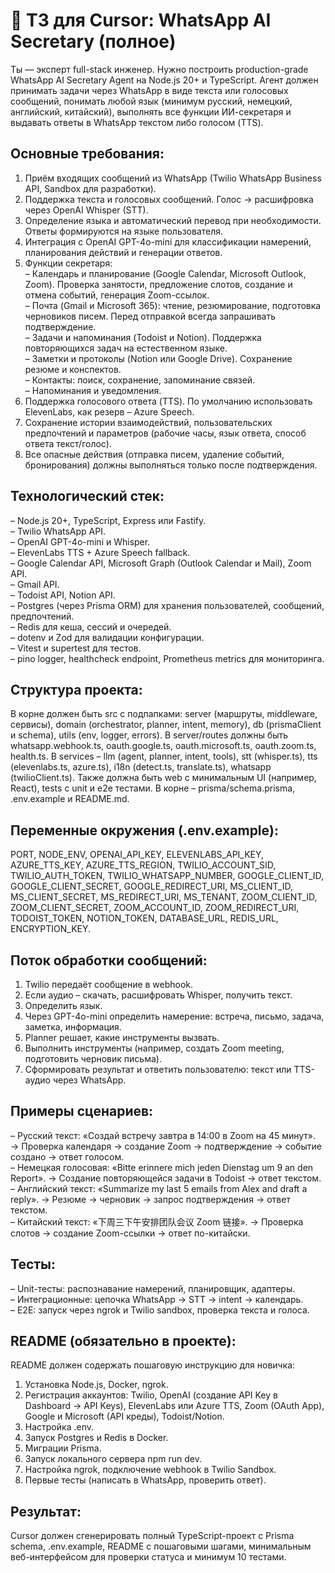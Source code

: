 # 📌 ТЗ для Cursor: WhatsApp AI Secretary (полное)

Ты — эксперт full-stack инженер. Нужно построить production-grade WhatsApp AI Secretary Agent на Node.js 20+ и TypeScript. Агент должен принимать задачи через WhatsApp в виде текста или голосовых сообщений, понимать любой язык (минимум русский, немецкий, английский, китайский), выполнять все функции ИИ-секретаря и выдавать ответы в WhatsApp текстом либо голосом (TTS).

## Основные требования:
1. Приём входящих сообщений из WhatsApp (Twilio WhatsApp Business API, Sandbox для разработки).  
2. Поддержка текста и голосовых сообщений. Голос → расшифровка через OpenAI Whisper (STT).  
3. Определение языка и автоматический перевод при необходимости. Ответы формируются на языке пользователя.  
4. Интеграция с OpenAI GPT-4o-mini для классификации намерений, планирования действий и генерации ответов.  
5. Функции секретаря:  
   – Календарь и планирование (Google Calendar, Microsoft Outlook, Zoom). Проверка занятости, предложение слотов, создание и отмена событий, генерация Zoom-ссылок.  
   – Почта (Gmail и Microsoft 365): чтение, резюмирование, подготовка черновиков писем. Перед отправкой всегда запрашивать подтверждение.  
   – Задачи и напоминания (Todoist и Notion). Поддержка повторяющихся задач на естественном языке.  
   – Заметки и протоколы (Notion или Google Drive). Сохранение резюме и конспектов.  
   – Контакты: поиск, сохранение, запоминание связей.  
   – Напоминания и уведомления.  
6. Поддержка голосового ответа (TTS). По умолчанию использовать ElevenLabs, как резерв – Azure Speech.  
7. Сохранение истории взаимодействий, пользовательских предпочтений и параметров (рабочие часы, язык ответа, способ ответа текст/голос).  
8. Все опасные действия (отправка писем, удаление событий, бронирования) должны выполняться только после подтверждения.  

## Технологический стек:
– Node.js 20+, TypeScript, Express или Fastify.  
– Twilio WhatsApp API.  
– OpenAI GPT-4o-mini и Whisper.  
– ElevenLabs TTS + Azure Speech fallback.  
– Google Calendar API, Microsoft Graph (Outlook Calendar и Mail), Zoom API.  
– Gmail API.  
– Todoist API, Notion API.  
– Postgres (через Prisma ORM) для хранения пользователей, сообщений, предпочтений.  
– Redis для кеша, сессий и очередей.  
– dotenv и Zod для валидации конфигурации.  
– Vitest и supertest для тестов.  
– pino logger, healthcheck endpoint, Prometheus metrics для мониторинга.  

## Структура проекта:
В корне должен быть src с подпапками: server (маршруты, middleware, сервисы), domain (orchestrator, planner, intent, memory), db (prismaClient и schema), utils (env, logger, errors). В server/routes должны быть whatsapp.webhook.ts, oauth.google.ts, oauth.microsoft.ts, oauth.zoom.ts, health.ts. В services – llm (agent, planner, intent, tools), stt (whisper.ts), tts (elevenlabs.ts, azure.ts), i18n (detect.ts, translate.ts), whatsapp (twilioClient.ts). Также должна быть web с минимальным UI (например, React), tests с unit и e2e тестами. В корне – prisma/schema.prisma, .env.example и README.md.  

## Переменные окружения (.env.example):
PORT, NODE_ENV, OPENAI_API_KEY, ELEVENLABS_API_KEY, AZURE_TTS_KEY, AZURE_TTS_REGION, TWILIO_ACCOUNT_SID, TWILIO_AUTH_TOKEN, TWILIO_WHATSAPP_NUMBER, GOOGLE_CLIENT_ID, GOOGLE_CLIENT_SECRET, GOOGLE_REDIRECT_URI, MS_CLIENT_ID, MS_CLIENT_SECRET, MS_REDIRECT_URI, MS_TENANT, ZOOM_CLIENT_ID, ZOOM_CLIENT_SECRET, ZOOM_ACCOUNT_ID, ZOOM_REDIRECT_URI, TODOIST_TOKEN, NOTION_TOKEN, DATABASE_URL, REDIS_URL, ENCRYPTION_KEY.  

## Поток обработки сообщений:
1. Twilio передаёт сообщение в webhook.  
2. Если аудио – скачать, расшифровать Whisper, получить текст.  
3. Определить язык.  
4. Через GPT-4o-mini определить намерение: встреча, письмо, задача, заметка, информация.  
5. Planner решает, какие инструменты вызвать.  
6. Выполнить инструменты (например, создать Zoom meeting, подготовить черновик письма).  
7. Сформировать результат и ответить пользователю: текст или TTS-аудио через WhatsApp.  

## Примеры сценариев:
– Русский текст: «Создай встречу завтра в 14:00 в Zoom на 45 минут». → Проверка календаря → создание Zoom → подтверждение → событие создано → ответ голосом.  
– Немецкая голосовая: «Bitte erinnere mich jeden Dienstag um 9 an den Report». → Создание повторяющейся задачи в Todoist → ответ текстом.  
– Английский текст: «Summarize my last 5 emails from Alex and draft a reply». → Резюме → черновик → запрос подтверждения → ответ текстом.  
– Китайский текст: «下周三下午安排团队会议 Zoom 链接». → Проверка слотов → создание Zoom-ссылки → ответ по-китайски.  

## Тесты:
– Unit-тесты: распознавание намерений, планировщик, адаптеры.  
– Интеграционные: цепочка WhatsApp → STT → intent → календарь.  
– E2E: запуск через ngrok и Twilio sandbox, проверка текста и голоса.  

## README (обязательно в проекте):
README должен содержать пошаговую инструкцию для новичка:  
1. Установка Node.js, Docker, ngrok.  
2. Регистрация аккаунтов: Twilio, OpenAI (создание API Key в Dashboard → API Keys), ElevenLabs или Azure TTS, Zoom (OAuth App), Google и Microsoft (API креды), Todoist/Notion.  
3. Настройка .env.  
4. Запуск Postgres и Redis в Docker.  
5. Миграции Prisma.  
6. Запуск локального сервера npm run dev.  
7. Настройка ngrok, подключение webhook в Twilio Sandbox.  
8. Первые тесты (написать в WhatsApp, проверить ответ).  

## Результат:
Cursor должен сгенерировать полный TypeScript-проект с Prisma schema, .env.example, README с пошаговыми шагами, минимальным веб-интерфейсом для проверки статуса и минимум 10 тестами.  
